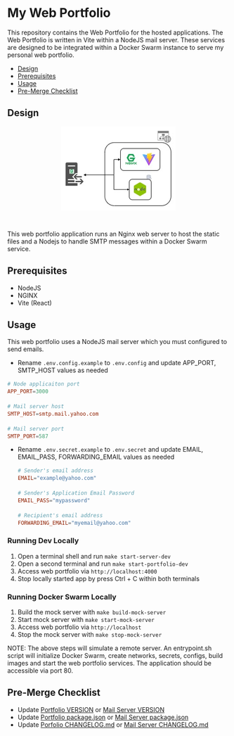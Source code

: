# My Web Portfolio

This repository contains the Web Portfolio for the hosted applications. The Web Portfolio is written in Vite within a NodeJS mail server. These services are designed to be integrated within a Docker Swarm instance to serve my personal web portfolio.

* [Design](#design)
* [Prerequisites](#prerequisites)
* [Usage](#usage)
* [Pre-Merge Checklist](#pre-merge-checklist)

## Design
<p align="center">
 <img src="./docs/Web-Portfolio-V2.jpg" style="display: block; margin: 0 auto">
</p>

<br/>

This web portfolio application runs an Nginx web server to host the static files and a Nodejs to handle SMTP messages within a Docker Swarm service.

## Prerequisites
* NodeJS
* NGINX
* Vite (React)

## Usage

This web portfolio uses a NodeJS mail server which you must configured to send emails. 

* Rename `.env.config.example` to `.env.config` and update APP_PORT, SMTP_HOST values as needed

```conf
# Node applicaiton port
APP_PORT=3000

# Mail server host
SMTP_HOST=smtp.mail.yahoo.com

# Mail server port
SMTP_PORT=587
```

* Rename `.env.secret.example` to `.env.secret` and update EMAIL, EMAIL_PASS, FORWARDING_EMAIL values as needed

  ```  conf
  # Sender's email address
  EMAIL="example@yahoo.com"

  # Sender's Application Email Password
  EMAIL_PASS="mypassword"

  # Recipient's email address
  FORWARDING_EMAIL="myemail@yahoo.com"
  ```

### Running Dev Locally
1. Open a terminal shell and run `make start-server-dev`
2. Open a second terminal and run  `make start-portfolio-dev`
3. Access web portfolio via `http://localhost:4000`
4. Stop locally started app by press Ctrl + C within both terminals

### Running Docker Swarm Locally
1. Build the mock server with `make build-mock-server`
2. Start mock server with `make start-mock-server`
3. Access web portfolio via `http://localhost`
4. Stop the mock server with `make stop-mock-server`

NOTE: The above steps will simulate a remote server. An entrypoint.sh script will initialize Docker Swarm, create networks, secrets, configs, build images and start the web portfolio services. The application should be accessible via port 80.

## Pre-Merge Checklist
* Update [Portfolio VERSION](./portfolio/package.json) or [Mail Server VERSION](./mail-server/package.json)
* Update [Portfolio package.json](./portfolio/package.json) or [Mail Server package.json](./mail-server/package.json)
* Update [Porfolio CHANGELOG.md](./portfolio/CHANGELOG.md) or [Mail Server CHANGELOG.md](./mail-server/CHANGELOG.md)
